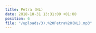 ```yaml
---
title: Petra (NL)
date: 2018-10-31 13:31:00 +01:00
position: 6
file: "/uploads/3).%20Petra%20(NL).mp3"
---
```


